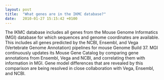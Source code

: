 ```yaml
---
layout: post
title:  "What genes are in the IKMC database?"
date:   2010-01-27 15:15:42 +0100
---
```


The IKMC database includes all genes from the Mouse Genome Informatics (MGI) database for which sequences and genome coordinates are available. This includes all genes predicted by the NCBI, Ensembl, and Vega (Vertebrate Genome Annotation) pipelines for mouse Genome Build 37. MGI continuously updates its Mouse Gene Catalog by comparing gene annotations from Ensembl, Vega and NCBI, and correlating them with information in MGI. Gene model differences that are revealed by this comparison are being resolved in close collaboration with Vega, Ensembl, and NCBI.